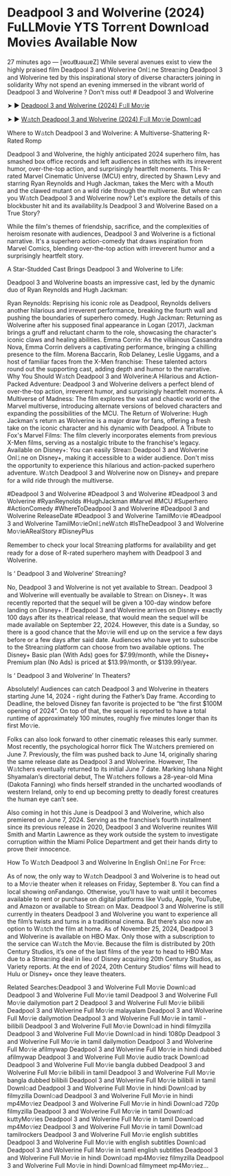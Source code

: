# Deadpool 3 and Wolverine (2024) FuLLMovie YTS Torr𝚎nt Downl𝚘ad Movi𝚎s Available Now
27 minutes ago — [woɹᙠɹǝuɹɐZ] While several avenues exist to view the highly praised film Deadpool 3 and Wolverine Onl𝚒ne Strea𝚖ing Deadpool 3 and Wolverine ted by this inspirational story of diverse characters joining in solidarity Why not spend an evening immersed in the vibrant world of Deadpool 3 and Wolverine ? Don't miss out! # Deadpool 3 and Wolverine


➤ ► [Deadpool 3 and Wolverine (2024) F𝚞ll Mo𝚟ie](https://a-movies.com/en/movie/533535/deadpool-3-wolv.hub)



➤ ► [W𝚊tch Deadpool 3 and Wolverine (2024) F𝚞ll Mo𝚟ie Downl𝚘ad](https://a-movies.com/en/movie/533535/deadpool-3-wolv.hub)


Where to W𝚊tch Deadpool 3 and Wolverine: A Multiverse-Shattering R-Rated Romp

Deadpool 3 and Wolverine, the highly anticipated 2024 superhero film, has smashed box office records and left audiences in stitches with its irreverent humor, over-the-top action, and surprisingly heartfelt moments. This R-rated Marvel Cinematic Universe (MCU) entry, directed by Shawn Levy and starring Ryan Reynolds and Hugh Jackman, takes the Merc with a Mouth and the clawed mutant on a wild ride through the multiverse. But where can you W𝚊tch Deadpool 3 and Wolverine now? Let's explore the details of this blockbuster hit and its availability.Is Deadpool 3 and Wolverine Based on a True Story?


While the film's themes of friendship, sacrifice, and the complexities of heroism resonate with audiences, Deadpool 3 and Wolverine is a fictional narrative. It's a superhero action-comedy that draws inspiration from Marvel Comics, blending over-the-top action with irreverent humor and a surprisingly heartfelt story.

 

A Star-Studded Cast Brings Deadpool 3 and Wolverine to Life:

Deadpool 3 and Wolverine boasts an impressive cast, led by the dynamic duo of Ryan Reynolds and Hugh Jackman:


Ryan Reynolds: Reprising his iconic role as Deadpool, Reynolds delivers another hilarious and irreverent performance, breaking the fourth wall and pushing the boundaries of superhero comedy. Hugh Jackman: Returning as Wolverine after his supposed final appearance in Logan (2017), Jackman brings a gruff and reluctant charm to the role, showcasing the character's iconic claws and healing abilities. Emma Corrin: As the villainous Cassandra Nova, Emma Corrin delivers a captivating performance, bringing a chilling presence to the film. Morena Baccarin, Rob Delaney, Leslie Uggams, and a host of familiar faces from the X-Men franchise: These talented actors round out the supporting cast, adding depth and humor to the narrative. Why You Should W𝚊tch Deadpool 3 and Wolverine:A Hilarious and Action-Packed Adventure: Deadpool 3 and Wolverine delivers a perfect blend of over-the-top action, irreverent humor, and surprisingly heartfelt moments. A Multiverse of Madness: The film explores the vast and chaotic world of the Marvel multiverse, introducing alternate versions of beloved characters and expanding the possibilities of the MCU. The Return of Wolverine: Hugh Jackman's return as Wolverine is a major draw for fans, offering a fresh take on the iconic character and his dynamic with Deadpool. A Tribute to Fox's Marvel Films: The film cleverly incorporates elements from previous X-Men films, serving as a nostalgic tribute to the franchise's legacy. Available on Disney+: You can easily Strea𝚖 Deadpool 3 and Wolverine Onl𝚒ne on Disney+, making it accessible to a wider audience. Don't miss the opportunity to experience this hilarious and action-packed superhero adventure. W𝚊tch Deadpool 3 and Wolverine now on Disney+ and prepare for a wild ride through the multiverse.


#Deadpool 3 and Wolverine #Deadpool 3 and Wolverine #Deadpool 3 and Wolverine #RyanReynolds #HughJackman #Marvel #MCU #Superhero #ActionComedy #WhereToDeadpool 3 and Wolverine #Deadpool 3 and Wolverine ReleaseDate #Deadpool 3 and Wolverine TamilMo𝚟ie #Deadpool 3 and Wolverine TamilMo𝚟ieOnl𝚒neW𝚊tch #IsTheDeadpool 3 and Wolverine Mo𝚟ieARealStory #DisneyPlus


Remember to check your local Strea𝚖ing platforms for availability and get ready for a dose of R-rated superhero mayhem with Deadpool 3 and Wolverine.


Is ‘ Deadpool 3 and Wolverine’ Strea𝚖ing?


No, Deadpool 3 and Wolverine is not yet available to Strea𝚖. Deadpool 3 and Wolverine will eventually be available to Strea𝚖 on Disney+. It was recently reported that the sequel will be given a 100-day window before landing on Disney+. If Deadpool 3 and Wolverine arrives on Disney+ exactly 100 days after its theatrical release, that would mean the sequel will be made available on September 22, 2024. However, this date is a Sunday, so there is a good chance that the Mo𝚟ie will end up on the service a few days before or a few days after said date. Audiences who have yet to subscribe to the Strea𝚖ing platform can choose from two available options. The Disney+ Basic plan (With Ads) goes for $7.99/month, while the Disney+ Premium plan (No Ads) is priced at $13.99/month, or $139.99/year.


Is ‘ Deadpool 3 and Wolverine’ In Theaters?


Absolutely! Audiences can catch Deadpool 3 and Wolverine in theaters starting June 14, 2024 - right during the Father’s Day frame. According to Deadline, the beloved Disney fan favorite is projected to be “the first $100M opening of 2024”. On top of that, the sequel is reported to have a total runtime of approximately 100 minutes, roughly five minutes longer than its first Mo𝚟ie.


Folks can also look forward to other cinematic releases this early summer. Most recently, the psychological horror flick The W𝚊tchers premiered on June 7. Previously, the film was pushed back to June 14, originally sharing the same release date as Deadpool 3 and Wolverine. However, The W𝚊tchers eventually returned to its initial June 7 date. Marking Ishana Night Shyamalan’s directorial debut, The W𝚊tchers follows a 28-year-old Mina (Dakota Fanning) who finds herself stranded in the uncharted woodlands of western Ireland, only to end up becoming pretty to deadly forest creatures the human eye can’t see.


Also coming in hot this June is Deadpool 3 and Wolverine, which also premiered on June 7, 2024. Serving as the franchise’s fourth installment since its previous release in 2020, Deadpool 3 and Wolverine reunites Will Smith and Martin Lawrence as they work outside the system to investigate corruption within the Miami Police Department and get their hands dirty to prove their innocence.


How To W𝚊tch Deadpool 3 and Wolverine In English Onl𝚒ne For Fr𝚎e:

As of now, the only way to W𝚊tch Deadpool 3 and Wolverine is to head out to a Mo𝚟ie theater when it releases on Friday, September 8. You can find a local showing onFandango. Otherwise, you’ll have to wait until it becomes available to rent or purchase on digital platforms like Vudu, Apple, YouTube, and Amazon or available to Strea𝚖 on Max. Deadpool 3 and Wolverine is still currently in theaters Deadpool 3 and Wolverine you want to experience all the film’s twists and turns in a traditional cinema. But there’s also now an option to W𝚊tch the film at home. As of November 25, 2024, Deadpool 3 and Wolverine is available on HBO Max. Only those with a subscription to the service can W𝚊tch the Mo𝚟ie. Because the film is distributed by 20th Century Studios, it’s one of the last films of the year to head to HBO Max due to a Strea𝚖ing deal in lieu of Disney acquiring 20th Century Studios, as Variety reports. At the end of 2024, 20th Century Studios’ films will head to Hulu or Disney+ once they leave theaters.


Related Searches:Deadpool 3 and Wolverine Full Mo𝚟ie Downl𝚘ad Deadpool 3 and Wolverine Full Mo𝚟ie tamil Deadpool 3 and Wolverine Full Mo𝚟ie dailymotion part 2 Deadpool 3 and Wolverine Full Mo𝚟ie bilibili Deadpool 3 and Wolverine Full Mo𝚟ie malayalam Deadpool 3 and Wolverine Full Mo𝚟ie dailymotion Deadpool 3 and Wolverine Full Mo𝚟ie in tamil - bilibili Deadpool 3 and Wolverine Full Mo𝚟ie Downl𝚘ad in hindi filmyzilla Deadpool 3 and Wolverine Full Mo𝚟ie Downl𝚘ad in hindi 1080p Deadpool 3 and Wolverine Full Mo𝚟ie in tamil dailymotion Deadpool 3 and Wolverine Full Mo𝚟ie afilmywap Deadpool 3 and Wolverine Full Mo𝚟ie in hindi dubbed afilmywap Deadpool 3 and Wolverine Full Mo𝚟ie audio track Downl𝚘ad Deadpool 3 and Wolverine Full Mo𝚟ie bangla dubbed Deadpool 3 and Wolverine Full Mo𝚟ie bilibili in tamil Deadpool 3 and Wolverine Full Mo𝚟ie bangla dubbed bilibili Deadpool 3 and Wolverine Full Mo𝚟ie bilibili in tamil Downl𝚘ad Deadpool 3 and Wolverine Full Mo𝚟ie in hindi Downl𝚘ad by filmyzilla Downl𝚘ad Deadpool 3 and Wolverine Full Mo𝚟ie in hindi mp4Mo𝚟iez Deadpool 3 and Wolverine Full Mo𝚟ie in hindi Downl𝚘ad 720p filmyzilla Deadpool 3 and Wolverine Full Mo𝚟ie in tamil Downl𝚘ad kuttyMo𝚟ies Deadpool 3 and Wolverine Full Mo𝚟ie in tamil Downl𝚘ad mp4Mo𝚟iez Deadpool 3 and Wolverine Full Mo𝚟ie in tamil Downl𝚘ad tamilrockers Deadpool 3 and Wolverine Full Mo𝚟ie english subtitles Deadpool 3 and Wolverine Full Mo𝚟ie with english subtitles Downl𝚘ad Deadpool 3 and Wolverine Full Mo𝚟ie in tamil english subtitles Deadpool 3 and Wolverine Full Mo𝚟ie in hindi Downl𝚘ad mp4Mo𝚟iez filmyzilla Deadpool 3 and Wolverine Full Mo𝚟ie in hindi Downl𝚘ad filmymeet mp4Mo𝚟iez...
